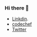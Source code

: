 ### Hi there 👋



<!--
**knakul853/knakul853** is a ✨ _special_ ✨ repository because its `README.md` (this file) appears on your GitHub profile.

Here are some ideas to get you started:
-->

- [Linkdin](https://www.linkedin.com/in/nakul-bharti-a7b783135/).
- [codechef](https://www.codechef.com/users/knakul853)
- [Twitter](https://twitter.com/knakul853)

